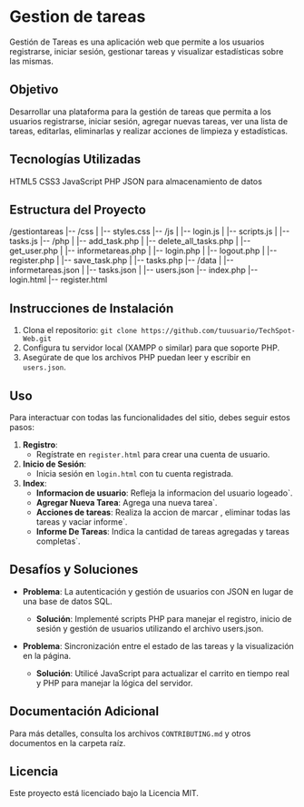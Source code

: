 # Gestion de tareas

Gestión de Tareas es una aplicación web que permite a los usuarios registrarse, iniciar sesión, gestionar tareas y visualizar estadísticas sobre las mismas. 

## Objetivo

Desarrollar una plataforma para la gestión de tareas que permita a los usuarios registrarse, iniciar sesión, agregar nuevas tareas, ver una lista de tareas, editarlas, eliminarlas y realizar acciones de limpieza y estadísticas.

## Tecnologías Utilizadas

HTML5
CSS3
JavaScript
PHP
JSON para almacenamiento de datos

## Estructura del Proyecto

/gestiontareas
|-- /css
|   |-- styles.css
|-- /js
|   |-- login.js
|   |-- scripts.js
|   |-- tasks.js
|-- /php
|   |-- add_task.php
|   |-- delete_all_tasks.php
|   |-- get_user.php
|   |-- informetareas.php
|   |-- login.php
|   |-- logout.php
|   |-- register.php
|   |-- save_task.php
|   |-- tasks.php
|-- /data
|   |-- informetareas.json
|   |-- tasks.json
|   |-- users.json
|-- index.php
|-- login.html
|-- register.html



## Instrucciones de Instalación

1. Clona el repositorio: `git clone https://github.com/tuusuario/TechSpot-Web.git`
2. Configura tu servidor local (XAMPP o similar) para que soporte PHP.
3. Asegúrate de que los archivos PHP puedan leer y escribir en `users.json`.

## Uso

Para interactuar con todas las funcionalidades del sitio, debes seguir estos pasos:

1. **Registro**:
   - Regístrate en `register.html` para crear una cuenta de usuario.
2. **Inicio de Sesión**:
   - Inicia sesión en `login.html` con tu cuenta registrada.
3. **Index**:
   - **Informacion de usuario**: Refleja la informacion del usuario logeado`.
   - **Agregar Nueva Tarea**: Agrega una nueva tarea`.
   - **Acciones de tareas**: Realiza la accion de marcar , eliminar todas las tareas y vaciar informe`.
   - **Informe De Tareas**: Indica la cantidad de tareas agregadas y tareas completas`.

## Desafíos y Soluciones

- **Problema**: La autenticación y gestión de usuarios con JSON en lugar de una base de datos SQL.
  - **Solución**: Implementé scripts PHP para manejar el registro, inicio de sesión y gestión de usuarios utilizando el archivo users.json.

- **Problema**: Sincronización entre el estado de las tareas y la visualización en la página.
  - **Solución**: Utilicé JavaScript para actualizar el carrito en tiempo real y PHP para manejar la lógica del servidor.

## Documentación Adicional

Para más detalles, consulta los archivos `CONTRIBUTING.md` y otros documentos en la carpeta raíz.

## Licencia

Este proyecto está licenciado bajo la Licencia MIT.

